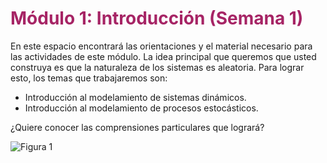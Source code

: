 # <span style="color:#A62465">Módulo 1: Introducción (Semana 1)</span>

En este espacio encontrará las orientaciones y el material necesario para las actividades de este módulo. La idea principal que queremos que usted construya es que la naturaleza de los sistemas es aleatoria.
Para lograr esto, los temas que trabajaremos son:

- Introducción al modelamiento de sistemas dinámicos.
- Introducción al modelamiento de procesos estocásticos.

¿Quiere conocer las comprensiones particulares que logrará?

![Figura 1](modulo1.png)
